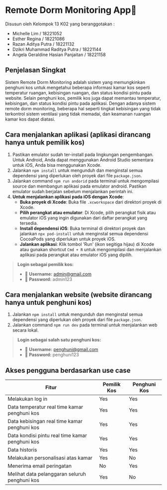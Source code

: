 # Remote Dorm Monitoring App📱
Disusun oleh Kelompok 13 K02 yang beranggotakan :
- Michelle Lim / 18221052
- Esther Regina / 18221086
- Razan Aditya Putra / 18221132
- Dzikri Muhammad Raditya Putra / 18221144
- Angela Geraldine Hasian Panjaitan / 18221158

## Penjelasan Singkat
Sistem Remote Dorm Monitoring adalah sistem yang memungkinkan penghuni kos untuk mengetahui beberapa informasi kamar kos seperti temperatur ruangan, kebisingan ruangan, dan status kondisi pintu pada website. Selain penghuni kos, pemilik kos juga dapat memantau temperatur, kebisingan, dan status kondisi pintu pada aplikasi. Dengan adanya sistem remote dorm monitoring, beberapa hal seperti tingkat kebisingan yang tidak terkontrol sistem ventilasi yang tidak memadai, dan keamanan ruangan kamar kos dapat diatasi.


## Cara menjalankan aplikasi (aplikasi dirancang hanya untuk pemilik kos)
1. Pastikan emulator sudah ter-install pada lingkungan pengembangan. Untuk Android, Anda dapat menggunakan Android Studio sementara untuk iOS, Anda bisa menggunakan Xcode.
2. Jalankan ```npm install``` untuk mengunduh dan menginstal semua dependensi yang diperlukan oleh proyek dari file ```package.json```.
3. Jalankan command ```npm run andorid``` pada terminal untuk mengompilasi source dan membangun aplikasi pada emulator android. Pastikan emulator sudah berjalan sebelum menjalankan perintah ini.
4. **Untuk menjalankan aplikasi pada iOS dengan Xcode**:
   - **Buka proyek di Xcode**: Buka file `.xcworkspace` dari direktori proyek di Xcode.
   - **Pilih perangkat atau emulator**: Di Xcode, pilih perangkat fisik atau emulator iOS yang ingin digunakan dari daftar perangkat yang tersedia.
   - **Install dependensi iOS**: Buka terminal di direktori proyek  dan jalankan `npx pod-install` untuk menginstal semua dependensi CocoaPods yang diperlukan untuk proyek iOS.
   - **Jalankan aplikasi**: Klik tombol 'Run' (ikon segitiga hijau) di Xcode atau gunakan shortcut `Cmd + R` untuk mengompilasi dan menjalankan aplikasi pada perangkat atau emulator iOS yang dipilih.


> **Login sebagai pemilik kos:**
> - 📧 **Username:** admin@gmail.com
> - 🔑 **Password:** admin123


## Cara menjalankan website (website dirancang hanya untuk penghuni kos)
1. Jalankan ```npm install``` untuk mengunduh dan menginstal semua dependensi yang diperlukan oleh proyek dari file ```package.json```.
2. Jalankan command ```npm run dev``` pada terminal untuk menjalankan web secara lokal.

> **Login sebagai salah satu penghuni kos:**
> - 📧 **Username:** penghuni@gmail.com
> - 🔑 **Password:** penghuni123


## Akses pengguna berdasarkan use case
 Fitur               | Pemilik Kos   | Penghuni Kos |
|--------------------|-------------------------|--------------|
| Melakukan log in    | Yes                |Yes|
|Data temperatur real time kamar penghuni kos|Yes|Yes|
|Data kebisingan real time kamar penghuni kos|Yes|Yes|
|Data kondisi pintu real time kamar penghuni kos|Yes|Yes|
|Data historis|Yes|Yes|
|Melakukan personalisasi atas kamar|Yes|No|
|Menerima email peringatan|No|Yes|
|Melihat data pelanggaran seluruh penghuni kos|Yes|No|
